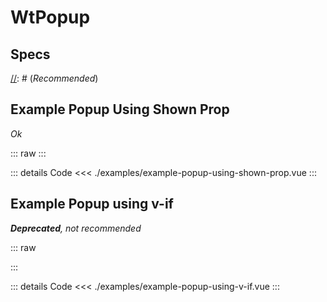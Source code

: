 <script setup>
import Specs from './component-specs.vue';
import ExamplePopupUsingShownProp from './examples/example-popup-using-shown-prop.vue';
import ExamplePopupUsingActivator from './examples/example-popup-using-activator.vue';
import ExamplePopupUsingVIf from './examples/example-popup-using-v-if.vue';
</script>

# WtPopup

## Specs

<Specs />

[//]: # (## Example Popup using Activator)

[//]: # (_Recommended_)[]()

[//]: # ()
[//]: # (::: raw)

[//]: # ()
[//]: # (<ExamplePopupUsingActivator />)

[//]: # ()
[//]: # (:::)

[//]: # ()
[//]: # (::: details Code)

[//]: # (<<< ./examples/example-popup-using-activator.vue)

[//]: # (:::)

## Example Popup Using Shown Prop
_Ok_

::: raw
<ExamplePopupUsingShownProp />
:::

::: details Code
<<< ./examples/example-popup-using-shown-prop.vue
:::

## Example Popup using v-if 
_**Deprecated**, not recommended_

::: raw

<ExamplePopupUsingVIf />

:::

::: details Code
<<< ./examples/example-popup-using-v-if.vue
:::

